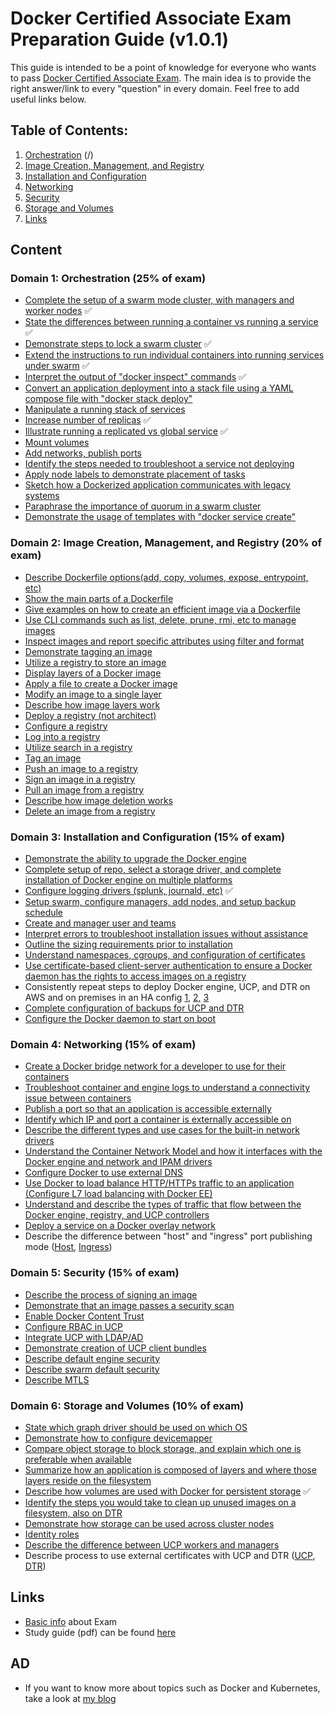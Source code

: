 # Docker Certified Associate Exam Preparation Guide (v1.0.1)

This guide is intended to be a point of knowledge for everyone who wants to pass [Docker Certified Associate Exam](https://blog.docker.com/2017/09/introducing-docker-global-professional-certification-program/). The main idea is to provide the right answer/link to every "question" in every domain. Feel free to add useful links below. 

## Table of Contents:
1. [Orchestration](https://github.com/Evalle/DCA/blob/master/README.md#domain-1-orchestration-25-of-exam) (/)
2. [Image Creation, Management, and Registry](https://github.com/Evalle/DCA/blob/master/README.md#domain-2-image-creation-management-and-registry-20-of-exam)
3. [Installation and Configuration](https://github.com/Evalle/DCA/blob/master/README.md#domain-3-installation-and-configuration-15-of-exam)
4. [Networking](https://github.com/Evalle/DCA/blob/master/README.md#domain-4-networking-15-of-exam)
5. [Security](https://github.com/Evalle/DCA/blob/master/README.md#domain-5-security-15-of-exam)
6. [Storage and Volumes](https://github.com/Evalle/DCA/blob/master/README.md#domain-6-storage-and-volumes-10-of-exam)
7. [Links](https://github.com/evalle/dca#links)

## Content

### Domain 1: Orchestration (25% of exam)
- [Complete the setup of a swarm mode cluster, with managers and worker nodes](https://docs.docker.com/engine/swarm/swarm-tutorial/create-swarm/) :white_check_mark:
- [State the differences between running a container vs running a service](https://stackoverflow.com/a/43408904) :white_check_mark:
- [Demonstrate steps to lock a swarm cluster](https://docs.docker.com/engine/swarm/swarm_manager_locking/) :white_check_mark:
- [Extend the instructions to run individual containers into running services under swarm](https://docs.docker.com/engine/swarm/swarm-tutorial/deploy-service/) :white_check_mark:
- [Interpret the output of "docker inspect" commands](https://docs.docker.com/engine/swarm/swarm-tutorial/inspect-service/) :white_check_mark:
- [Convert an application deployment into a stack file using a YAML compose file with
"docker stack deploy"](https://docs.docker.com/engine/reference/commandline/stack_deploy/)
- [Manipulate a running stack of services](https://docs.docker.com/engine/reference/commandline/stack_services/#related-commands)
- [Increase number of replicas](https://docs.docker.com/engine/reference/commandline/service_scale/) :white_check_mark:
- [Illustrate running a replicated vs global service](https://docs.docker.com/engine/swarm/how-swarm-mode-works/services/#replicated-and-global-services) :white_check_mark:
- [Mount volumes](https://docs.docker.com/engine/admin/volumes/volumes/)
- [Add networks, publish ports](https://docs.docker.com/engine/userguide/networking/)
- [Identify the steps needed to troubleshoot a service not deploying](https://docs.docker.com/engine/swarm/swarm-tutorial/deploy-service/)
- [Apply node labels to demonstrate placement of tasks](https://docs.docker.com/engine/reference/commandline/node_update/)
- [Sketch how a Dockerized application communicates with legacy systems](https://docs.docker.com/config/containers/container-networking/)
- [Paraphrase the importance of quorum in a swarm cluster](https://docs.docker.com/engine/swarm/raft/)
- [Demonstrate the usage of templates with "docker service create"](https://docs.docker.com/engine/reference/commandline/service_create/#create-services-using-templates)

### Domain 2: Image Creation, Management, and Registry (20% of exam)
- [Describe Dockerfile options(add, copy, volumes, expose, entrypoint, etc)](https://docs.docker.com/engine/reference/builder/#from)
- [Show the main parts of a Dockerfile](https://docs.docker.com/engine/reference/builder/#dockerfile-examples)
- [Give examples on how to create an efficient image via a Dockerfile](https://docs.docker.com/engine/userguide/eng-image/dockerfile_best-practices/)
- [Use CLI commands such as list, delete, prune, rmi, etc to manage images](https://docs.docker.com/engine/reference/commandline/image/#usage)
- [Inspect images and report specific attributes using filter and format](https://docs.docker.com/engine/reference/commandline/inspect/#extended-description)
- [Demonstrate tagging an image](https://docs.docker.com/engine/reference/commandline/tag/)
- [Utilize a registry to store an image](https://docs.docker.com/registry/deploying/#copy-an-image-from-docker-hub-to-your-registry)
- [Display layers of a Docker image](http://blog.arungupta.me/show-layers-of-docker-image/)
- [Apply a file to create a Docker image](https://docs.docker.com/engine/reference/commandline/image_load/)
- [Modify an image to a single layer](https://docs.docker.com/engine/reference/commandline/save/)
- [Describe how image layers work](https://medium.com/@jessgreb01/digging-into-docker-layers-c22f948ed612)
- [Deploy a registry (not architect)](https://docs.docker.com/registry/deploying/)
- [Configure a registry](https://docs.docker.com/registry/configuration/)
- [Log into a registry](https://docs.docker.com/engine/reference/commandline/login/#parent-command)
- [Utilize search in a registry](https://docs.docker.com/engine/reference/commandline/search/)
- [Tag an image](https://docs.docker.com/engine/reference/commandline/tag/)
- [Push an image to a registry](https://docs.docker.com/engine/reference/commandline/push/)
- [Sign an image in a registry](https://docs.docker.com/datacenter/dtr/2.4/guides/user/manage-images/sign-images/)
- [Pull an image from a registry](https://docs.docker.com/engine/reference/commandline/pull/)
- [Describe how image deletion works](https://docs.docker.com/engine/reference/commandline/rmi/)
- [Delete an image from a registry](https://docs.docker.com/datacenter/dtr/2.0/repos-and-images/delete-an-image/)

### Domain 3: Installation and Configuration (15% of exam)
- [Demonstrate the ability to upgrade the Docker engine](https://askubuntu.com/questions/472412/how-do-i-upgrade-docker)
- [Complete setup of repo, select a storage driver, and complete installation of Docker
engine on multiple platforms](https://docs.docker.com/install/#server)
- [Configure logging drivers (splunk, journald, etc)](https://docs.docker.com/engine/admin/logging/overview/) :white_check_mark:
- [Setup swarm, configure managers, add nodes, and setup backup schedule](https://docs.docker.com/engine/swarm/admin_guide/)
- [Create and manager user and teams](https://docs.docker.com/datacenter/dtr/2.4/guides/admin/manage-users/create-and-manage-teams/)
- [Interpret errors to troubleshoot installation issues without assistance](https://docs.docker.com/config/daemon/)
- [Outline the sizing requirements prior to installation](https://docs.docker.com/datacenter/ucp/2.2/guides/admin/install/system-requirements/#hardware-and-software-requirements)
- [Understand namespaces, cgroups, and configuration of certificates](https://docs.docker.com/engine/docker-overview/#namespaces)
- [Use certificate-based client-server authentication to ensure a Docker daemon has the
rights to access images on a registry](https://docs.docker.com/engine/security/certificates/)
- Consistently repeat steps to deploy Docker engine, UCP, and DTR on AWS and on
premises in an HA config [1,](https://docs.docker.com/datacenter/dtr/2.3/guides/admin/install/) [2,](https://docs.docker.com/ee/ucp/) [3](https://docs.docker.com/docker-for-aws/)
- [Complete configuration of backups for UCP and DTR](https://docs.docker.com/datacenter/ucp/2.2/guides/admin/backups-and-disaster-recovery/)
- [Configure the Docker daemon to start on boot](https://docs.docker.com/engine/installation/linux/linux-postinstall//)

### Domain 4: Networking (15% of exam)
- [Create a Docker bridge network for a developer to use for their containers](https://docs.docker.com/engine/userguide/networking/#user-defined-networks)
- [Troubleshoot container and engine logs to understand a connectivity issue between
containers](https://docs.docker.com/docker-for-windows/troubleshoot/)
- [Publish a port so that an application is accessible externally](https://github.com/wsargent/docker-cheat-sheet#exposing-ports)
- [Identify which IP and port a container is externally accessible on](https://docs.docker.com/engine/reference/commandline/port/#examples)
- [Describe the different types and use cases for the built-in network drivers](https://blog.docker.com/2016/12/understanding-docker-networking-drivers-use-cases/)
- [Understand the Container Network Model and how it interfaces with the Docker engine
and network and IPAM drivers](https://success.docker.com/article/networking/)
- [Configure Docker to use external DNS](https://gist.github.com/Evalle/7b21e0357c137875a03480428a7d6bf6)
- [Use Docker to load balance HTTP/HTTPs traffic to an application (Configure L7 load
balancing with Docker EE)](https://docs.docker.com/datacenter/ucp/2.2/guides/admin/configure/use-a-load-balancer/#configuration-examples)
- [Understand and describe the types of traffic that flow between the Docker engine,
registry, and UCP controllers](https://success.docker.com/article/networking/)
- [Deploy a service on a Docker overlay network](https://docs.docker.com/network/overlay/)
- Describe the difference between "host" and "ingress" port publishing mode ([Host](https://docs.docker.com/engine/swarm/services/#publish-a-services-ports-directly-on-the-swarm-node), [Ingress](https://docs.docker.com/engine/swarm/ingress/))

### Domain 5: Security (15% of exam)
- [Describe the process of signing an image](https://docs.docker.com/engine/security/trust/content_trust/#push-trusted-content)
- [Demonstrate that an image passes a security scan](https://docs.docker.com/docker-cloud/builds/image-scan/)
- [Enable Docker Content Trust](https://docs.docker.com/engine/security/trust/content_trust/)
- [Configure RBAC in UCP](https://docs.docker.com/datacenter/ucp/2.2/guides/access-control/)
- [Integrate UCP with LDAP/AD](https://docs.docker.com/datacenter/ucp/2.2/guides/admin/configure/external-auth/)
- [Demonstrate creation of UCP client bundles](https://blog.docker.com/2017/09/get-familiar-docker-enterprise-edition-client-bundles/)
- [Describe default engine security](https://docs.docker.com/engine/security/security/)
- [Describe swarm default security](https://docs.docker.com/engine/swarm/how-swarm-mode-works/pki/)
- [Describe MTLS](https://diogomonica.com/2017/01/11/hitless-tls-certificate-rotation-in-go/)

### Domain 6: Storage and Volumes (10% of exam)
- [State which graph driver should be used on which OS](https://docs.docker.com/engine/userguide/storagedriver/selectadriver/)
- [Demonstrate how to configure devicemapper](https://docs.docker.com/engine/userguide/storagedriver/device-mapper-driver/)
- [Compare object storage to block storage, and explain which one is preferable when
available](http://rancher.com/block-object-file-storage-containers/)
- [Summarize how an application is composed of layers and where those layers reside on
the filesystem](https://medium.com/@jessgreb01/digging-into-docker-layers-c22f948ed612)
- [Describe how volumes are used with Docker for persistent storage](https://docs.docker.com/engine/admin/volumes/volumes/) :white_check_mark:
- [Identify the steps you would take to clean up unused images on a filesystem, also on
DTR](https://docs.docker.com/engine/reference/commandline/image_prune/)
- [Demonstrate how storage can be used across cluster nodes](https://docs.docker.com/engine/extend/legacy_plugins/#volume-plugins)
- [Identity roles](https://docs.docker.com/datacenter/ucp/2.2/guides/access-control/permission-levels/#roles)
- [Describe the difference between UCP workers and managers](https://docs.docker.com/datacenter/ucp/2.2/guides/architecture/)
- Describe process to use external certificates with UCP and DTR ([UCP](https://docs.docker.com/ee/ucp/), [DTR](https://docs.docker.com/ee/dtr/))

## Links

- [Basic info](https://success.docker.com/Certification) about Exam
- Study guide (pdf) can be found [here](https://docker.cdn.prismic.io/docker%2Fa2d454ff-b2eb-4e9f-af0e-533759119eee_dca+study+guide+v1.0.1.pdf)

## AD
- If you want to know more about topics such as Docker and Kubernetes, take a look at [my blog](https://evalle.xyz/posts/)
